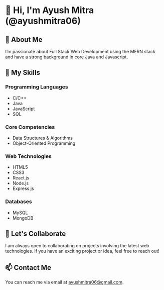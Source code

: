 # 👋 Hi, I'm Ayush Mitra (@ayushmitra06)

## 👀 About Me
I’m passionate about Full Stack Web Development using the MERN stack and have a strong background in core Java and Javascript.

## 🌱 My Skills

### Programming Languages
- C/C++
- Java
- JavaScript
- SQL

### Core Competencies
- Data Structures & Algorithms
- Object-Oriented Programming

### Web Technologies
- HTML5
- CSS3
- React.js
- Node.js
- Express.js

### Databases
- MySQL
- MongoDB

## 💞️ Let's Collaborate
I am always open to collaborating on projects involving the latest web technologies. If you have an exciting project or idea, feel free to reach out!

## 📫 Contact Me
You can reach me via email at ayushmitra06@gmail.com.
<!---
ayushmitra06/ayushmitra06 is a ✨ special ✨ repository because its `README.md` (this file) appears on your GitHub profile.
You can click the Preview link to take a look at your changes.
--->

